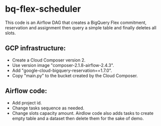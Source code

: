 # bq-flex-scheduler
 This code is an Airflow DAG that creates a BigQuery Flex commitment, reservation and assignment then query a simple table and finally deletes all slots.
 
 ## GCP infrastructure:
 * Create a Cloud Composer version 2.
 * Use version image "composer-2.1.8-airflow-2.4.3".
 * Add "google-cloud-bigquery-reservation==1.7.0".
 * Copy "main.py" to the bucket created by the Cloud Composer.
 
 ## Airflow code:
 * Add project id.
 * Change tasks sequence as needed.
 * Change slots capacity amount.
 Airdlow code also adds tasks to create empty table and a dataset then delete them for the sake of demo.
 
